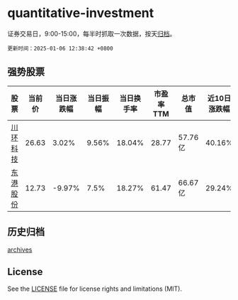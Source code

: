 # quantitative-investment

证券交易日，9:00-15:00，每半时抓取一次数据，按天[归档](archives)。

`更新时间：2025-01-06 12:38:42 +0800`

## 强势股票

|股票|当前价|当日涨跌幅|当日振幅|当日换手率|市盈率TTM|总市值|近10日涨跌幅|
|----|----|----|----|----|----|----|----|
|[川环科技](https://xueqiu.com/S/SZ300547)|26.63|3.02%|9.56%|18.04%|28.77|57.76亿|40.16%|
|[东港股份](https://xueqiu.com/S/SZ002117)|12.73|-9.97%|7.5%|18.27%|61.47|66.67亿|29.24%|

## 历史归档

[archives](archives)

## License

See the [LICENSE](LICENSE) file for license rights and limitations (MIT).
